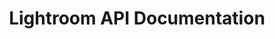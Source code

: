 ---
title: Lightroom API Documentation
description: Adobe Lightroom API Documentation
openAPISpec: https://raw.githubusercontent.com/bagra98/lightroom-public-apis/main/static/swagger.json
--- 